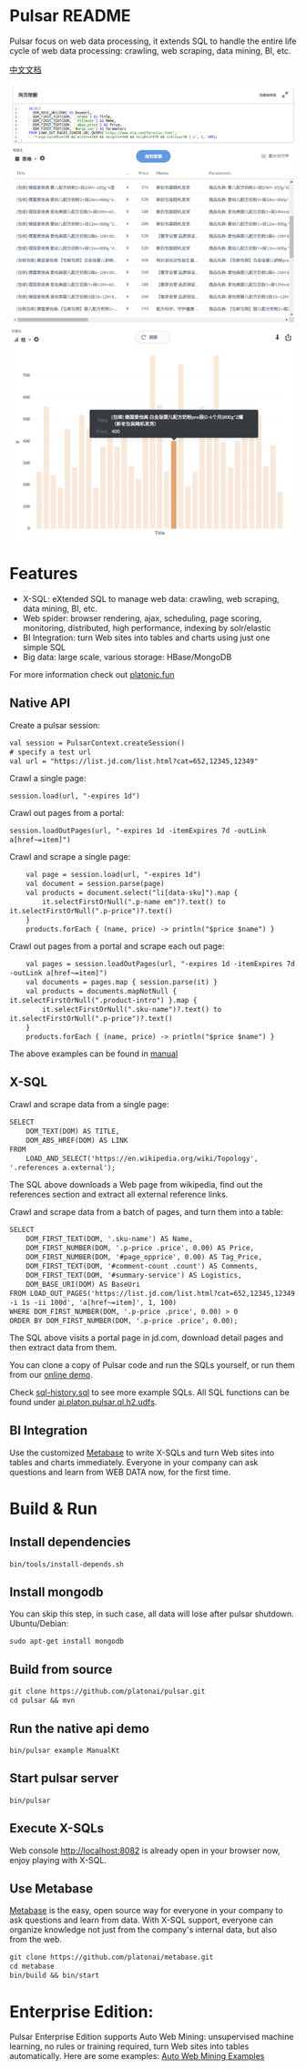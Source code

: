 Pulsar README
===================
Pulsar focus on web data processing, it extends SQL to handle the entire life cycle of web data processing:
crawling, web scraping, data mining, BI, etc.

[中文文档](README.zh.md)

![product-screenshot](docs/images/pulsar-product-screenshot-1.png)
![product-screenshot](docs/images/pulsar-product-screenshot-2.png)

# Features
- X-SQL: eXtended SQL to manage web data: crawling, web scraping, data mining, BI, etc.
- Web spider: browser rendering, ajax, scheduling, page scoring, monitoring, distributed, high performance, indexing by solr/elastic
- BI Integration: turn Web sites into tables and charts using just one simple SQL
- Big data: large scale, various storage: HBase/MongoDB

For more information check out [platonic.fun](http://platonic.fun)

## Native API
Create a pulsar session:

    val session = PulsarContext.createSession()
    # specify a test url
    val url = "https://list.jd.com/list.html?cat=652,12345,12349"

Crawl a single page:

    session.load(url, "-expires 1d")

Crawl out pages from a portal:

    session.loadOutPages(url, "-expires 1d -itemExpires 7d -outLink a[href~=item]")

Crawl and scrape a single page:

        val page = session.load(url, "-expires 1d")
        val document = session.parse(page)
        val products = document.select("li[data-sku]").map {
            it.selectFirstOrNull(".p-name em")?.text() to it.selectFirstOrNull(".p-price")?.text()
        }
        products.forEach { (name, price) -> println("$price $name") }

Crawl out pages from a portal and scrape each out page:

        val pages = session.loadOutPages(url, "-expires 1d -itemExpires 7d -outLink a[href~=item]")
        val documents = pages.map { session.parse(it) }
        val products = documents.mapNotNull { it.selectFirstOrNull(".product-intro") }.map {
            it.selectFirstOrNull(".sku-name")?.text() to it.selectFirstOrNull(".p-price")?.text()
        }
        products.forEach { (name, price) -> println("$price $name") }

The above examples can be found in [manual](pulsar-examples/src/main/kotlin/ai/platon/pulsar/examples/Manual.kt)

## X-SQL
Crawl and scrape data from a single page:

    SELECT
        DOM_TEXT(DOM) AS TITLE,
        DOM_ABS_HREF(DOM) AS LINK
    FROM
        LOAD_AND_SELECT('https://en.wikipedia.org/wiki/Topology', '.references a.external');

The SQL above downloads a Web page from wikipedia, find out the references section and extract all external reference links.

Crawl and scrape data from a batch of pages, and turn them into a table:

    SELECT
        DOM_FIRST_TEXT(DOM, '.sku-name') AS Name,
        DOM_FIRST_NUMBER(DOM, '.p-price .price', 0.00) AS Price,
        DOM_FIRST_NUMBER(DOM, '#page_opprice', 0.00) AS Tag_Price,
        DOM_FIRST_TEXT(DOM, '#comment-count .count') AS Comments,
        DOM_FIRST_TEXT(DOM, '#summary-service') AS Logistics,
        DOM_BASE_URI(DOM) AS BaseUri
    FROM LOAD_OUT_PAGES('https://list.jd.com/list.html?cat=652,12345,12349 -i 1s -ii 100d', 'a[href~=item]', 1, 100)
    WHERE DOM_FIRST_NUMBER(DOM, '.p-price .price', 0.00) > 0
    ORDER BY DOM_FIRST_NUMBER(DOM, '.p-price .price', 0.00);

The SQL above visits a portal page in jd.com, download detail pages and then extract data from them.

You can clone a copy of Pulsar code and run the SQLs yourself, or run them from our [online demo](http://bi.platonic.fun/question/355).

Check [sql-history.sql](sql-history.sql) to see more example SQLs. All SQL functions can be found under [ai.platon.pulsar.ql.h2.udfs](pulsar-ql-server/src/main/kotlin/ai/platon/pulsar/ql/h2/udfs).

## BI Integration
Use the customized [Metabase](https://github.com/platonai/metabase) to write X-SQLs and turn 
Web sites into tables and charts immediately.
Everyone in your company can ask questions and learn from WEB DATA now, for the first time.

# Build & Run
## Install dependencies
    
    bin/tools/install-depends.sh
    
## Install mongodb
You can skip this step, in such case, all data will lose after pulsar shutdown.
Ubuntu/Debian:

    sudo apt-get install mongodb
    
## Build from source
    
    git clone https://github.com/platonai/pulsar.git
    cd pulsar && mvn
    
## Run the native api demo

    bin/pulsar example ManualKt

## Start pulsar server
    
    bin/pulsar
    
## Execute X-SQLs
Web console [http://localhost:8082](http://localhost:8082) is already open in your browser now, enjoy playing with X-SQL.

## Use Metabase
[Metabase](https://github.com/platonai/metabase) is the easy, open source way for everyone in your company to ask questions and learn from data.
With X-SQL support, everyone can organize knowledge not just from the company's internal data, but also
from the web.

    git clone https://github.com/platonai/metabase.git
    cd metabase
    bin/build && bin/start

# Enterprise Edition:

Pulsar Enterprise Edition supports Auto Web Mining: unsupervised machine learning, no rules or training required, 
turn Web sites into tables automatically. Here are some examples: [Auto Web Mining Examples](http://bi.platonic.fun/dashboard/101)
